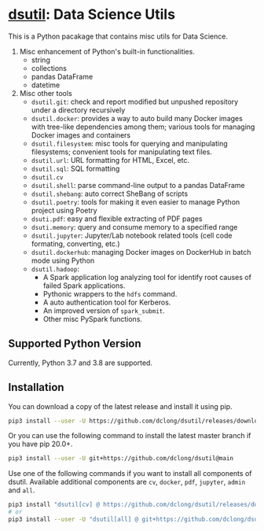 # [dsutil](https://github.com/dclong/dsutil): Data Science Utils

This is a Python pacakage that contains misc utils for Data Science.

1. Misc enhancement of Python's built-in functionalities.
    - string
    - collections
    - pandas DataFrame
    - datetime
2. Misc other tools
    - `dsutil.git`: check and report modified but unpushed repository under a directory recursively
    - `dsutil.docker`: provides a way to auto build many Docker images with tree-like dependencies among them; various tools for managing Docker images and containers
    - `dsutil.filesystem`: misc tools for querying and manipulating filesystems; convenient tools for manipulating text files.
    - `dsutil.url`: URL formatting for HTML, Excel, etc.
    - `dsutil.sql`: SQL formatting
    - `dsutil.cv`
    - `dsutil.shell`: parse command-line output to a pandas DataFrame
    - `dsutil.shebang`: auto correct SheBang of scripts
    - `dsutil.poetry`: tools for making it even easier to manage Python project using Poetry
    - `dsuti.pdf`: easy and flexible extracting of PDF pages
    - `dsuti.memory`: query and consume memory to a specified range
    - `dsutil.jupyter`: Jupyter/Lab notebook related tools (cell code formating, converting, etc.)
    - `dsutil.dockerhub`: managing Docker images on DockerHub in batch mode using Python
    - `dsutil.hadoop`: 
        - A Spark application log analyzing tool for identify root causes of failed Spark applications.
        - Pythonic wrappers to the `hdfs` command.
        - A auto authentication tool for Kerberos.
        - An improved version of `spark_submit`.
        - Other misc PySpark functions. 
    
## Supported Python Version

Currently, Python 3.7 and 3.8 are supported.

## Installation

You can download a copy of the latest release and install it using pip.
```bash
pip3 install --user -U https://github.com/dclong/dsutil/releases/download/v0.69.5/dsutil-0.69.5-py3-none-any.whl
```
Or you can use the following command to install the latest master branch
if you have pip 20.0+.
```bash
pip3 install --user -U git+https://github.com/dclong/dsutil@main
```
Use one of the following commands if you want to install all components of dsutil. 
Available additional components are `cv`, `docker`, `pdf`, `jupyter`, `admin` and `all`.
```bash
pip3 install "dsutil[cv] @ https://github.com/dclong/dsutil/releases/download/v0.69.5/dsutil-0.69.5-py3-none-any.whl"
# or
pip3 install --user -U "dsutil[all] @ git+https://github.com/dclong/dsutil@main"
```
